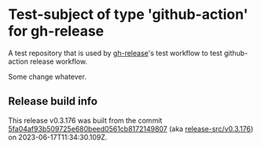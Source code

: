 # Test-subject of type 'github-action' for gh-release

A test repository that is used by [gh-release](https://github.com/kattecon/gh-release)'s test workflow to test github-action release workflow.

Some change whatever.


## Release build info

This release v0.3.176 was built from the commit [5fa04af93b509725e680beed0561cb8172149807](https://github.com/kattecon/gh-release-test-ga/tree/5fa04af93b509725e680beed0561cb8172149807) (aka [release-src/v0.3.176](https://github.com/kattecon/gh-release-test-ga/tree/release-src/v0.3.176)) on 2023-06-17T11:34:30.109Z.
        